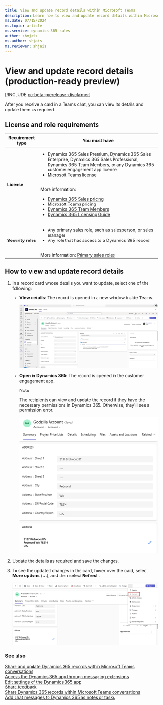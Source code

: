 ```yaml
---
title: View and update record details within Microsoft Teams
description: Learn how to view and update record details within Microsoft Teams
ms.date: 07/15/2024
ms.topic: article
ms.service: dynamics-365-sales
author: sbmjais
ms.author: shjais
ms.reviewer: shjais 
---
```


# View and update record details (production-ready preview)

[!INCLUDE [cc-beta-prerelease-disclaimer](../../includes/cc-beta-prerelease-disclaimer.md)]

After you receive a card in a Teams chat, you can view its details and update them as required.

## License and role requirements

| Requirement type | You must have |
|-----------------------|---------|
| **License** | <ul><li>Dynamics 365 Sales Premium, Dynamics 365 Sales Enterprise, Dynamics 365 Sales Professional, Dynamics 365 Team Members, or any Dynamics 365 customer engagement app license</li> <li>Microsoft Teams license</li></ul>  <br>More information: <ul><li>[Dynamics 365 Sales pricing](https://dynamics.microsoft.com/sales/pricing/)</li><li>[Microsoft Teams pricing](https://www.microsoft.com/microsoft-teams/compare-microsoft-teams-options?activetab=pivot:primaryr2&rtc=1)</li><li>[Dynamics 365 Team Members](/dynamics365/get-started/team-members-license)</li><li>[Dynamics 365 Licensing Guide](https://go.microsoft.com/fwlink/?LinkId=866544&clcid=0x409)</li></ul> |
| **Security roles** | <ul><li>Any primary sales role, such as salesperson, or sales manager</li><li>Any role that has access to a Dynamics 365 record</li></ul> <br>  More information: [Primary sales roles](../security-roles-for-sales.md#primary-sales-roles)|

## How to view and update record details 

1.  In a record card whose details you want to update, select one of the following:

    - **View details**: The record is opened in a new window inside Teams.
    
        ![Interactive card within Teams](media/me-view-details-teams..png "Interactive card within Teams")

    -  **Open in Dynamics 365**: The record is opened in the customer engagement app.

        > [!NOTE]
        > The recipients can view and update the record if they have the necessary permissions in Dynamics 365. Otherwise, they'll see a permission error.

        ![Interactive card in the customer engagement app](media/me-info-card..png "Interactive card in the customer engagement app")

2.  Update the details as required and save the changes.

3.  To see the updated changes in the card, hover over the card, select **More options** (**…**), and then select **Refresh**.

    ![Refresh the card](media/me-refresh-card..png "Refresh the card")

### See also

[Share and update Dynamics 365 records within Microsoft Teams conversations](share-d365-record-overview.md)   
[Access the Dynamics 365 app through messaging extensions](access-d365-app.md)   
[Edit settings of the Dynamics 365 app](edit-d365-app.md)    
[Share feedback](share-feedback-d365-app.md)    
[Share Dynamics 365 records within Microsoft Teams conversations](share-dynamics-records-in-teams.md)   
[Add chat messages to Dynamics 365 as notes or tasks](add-chat-d365.md)   
